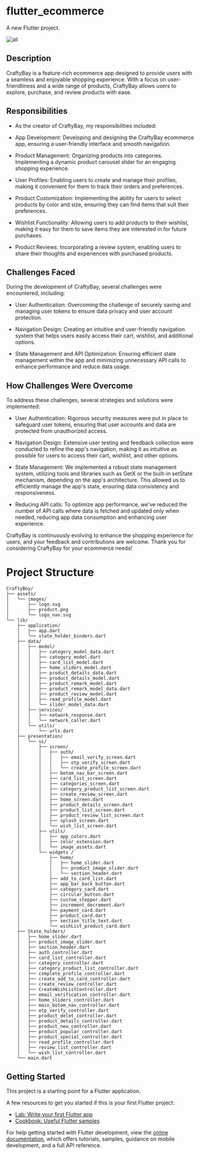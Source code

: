 # flutter_ecommerce

A new Flutter project.

![all](https://github.com/moniruzzaman76/Ecommerce-App/assets/107347380/bd7d6a00-b3c5-438a-9eec-a6a246588ccf)

## Description
CraftyBay is a feature-rich ecommerce app designed to provide users with a seamless and enjoyable shopping experience. With a focus on user-friendliness and a wide range of products, CraftyBay allows users to explore, purchase, and review products with ease.

## Responsibilities

 - As the creator of CraftyBay, my responsibilities included:

 - App Development: Developing and designing the CraftyBay ecommerce app, ensuring a user-friendly interface and smooth navigation.

 - Product Management: Organizing products into categories. Implementing a dynamic product carousel slider for an engaging shopping experience.

 - User Profiles: Enabling users to create and manage their profiles, making it convenient for them to track their orders and preferences.

 - Product Customization: Implementing the ability for users to select products by color and size, ensuring they can find items that suit their preferences.

 - Wishlist Functionality: Allowing users to add products to their wishlist, making it easy for them to save items they are interested in for future purchases.

 - Product Reviews: Incorporating a review system, enabling users to share their thoughts and experiences with purchased products.

## Challenges Faced
During the development of CraftyBay, several challenges were encountered, including:

 - User Authentication: Overcoming the challenge of securely saving and managing user tokens to ensure data privacy and user account protection.

 - Navigation Design: Creating an intuitive and user-friendly navigation system that helps users easily access their cart, wishlist, and additional options.

 - State Management and API Optimization: Ensuring efficient state management within the app and minimizing unnecessary API calls to enhance performance and reduce data usage.

## How Challenges Were Overcome
To address these challenges, several strategies and solutions were implemented:

 - User Authentication: Rigorous security measures were put in place to safeguard user tokens, ensuring that user accounts and data are protected from unauthorized access.

 - Navigation Design: Extensive user testing and feedback collection were conducted to refine the app's navigation, making it as intuitive as possible for users to access their cart, wishlist, and other options.

 - State Management: We implemented a robust state management system, utilizing tools and libraries such as GetX or the built-in setState mechanism, depending on the app's architecture. This allowed us to efficiently manage the app's state, ensuring data consistency and responsiveness.

 - Reducing API calls: To optimize app performance, we've reduced the number of API calls where data is fetched and updated only when needed, reducing app data consumption and enhancing user experience.

CraftyBay is continuously evolving to enhance the shopping experience for users, and your feedback and contributions are welcome. Thank you for considering CraftyBay for your ecommerce needs!


# Project Structure
```
CraftyBoy/
├── assets/
│   └── images/
│       ├── logo.svg
│       ├── product.png
│       └── logo_nav.svg
└── lib/
    ├── application/
    │   ├── app.dart
    │   └── state_holder_binders.dart
    ├── data/
    │   ├── model/
    │   │   ├── category_model_data.dart
    │   │   ├── category_model.dart
    │   │   ├── card_list_model.dart
    │   │   ├── home_sliders_model.dart
    │   │   ├── product_details_data.dart
    │   │   ├── product_details_model.dart
    │   │   ├── product_remark_model.dart
    │   │   ├── product_remark_model_data.dart
    │   │   ├── product_review_model.dart
    │   │   ├── read_profile_model.dart
    │   │   └── slider_model_data.dart
    │   ├── services/
    │   │   ├── network_response.dart
    │   │   └── network_caller.dart
    │   └── utils/
    │       └── urls.dart
    ├── presentation/
    │   └── ui/
    │       ├── screen/
    │       │   ├── auth/
    │       │   │   ├── email_verify_screen.dart
    │       │   │   ├── otp_verify_screen.dart
    │       │   │   └── create_profile_screen.dart
    │       │   ├── botom_nav_bar_screen.dart
    │       │   ├── card_list_screen.dart
    │       │   ├── categories_screen.dart
    │       │   ├── category_product_list_screen.dart
    │       │   ├── create_review_screen.dart
    │       │   ├── home_screen.dart
    │       │   ├── product_details_screen.dart
    │       │   ├── product_list_screen.dart
    │       │   ├── product_review_list_screen.dart
    │       │   ├── splash_screen.dart
    │       │   └── wish_list_screen.dart
    │       ├── utils/
    │       │   ├── app_colors.dart
    │       │   ├── color_extension.dart
    │       │   └── image_assets.dart
    │       └── widgets /
    │           ├── home/
    │           │   ├── home_slider.dart
    │           │   ├── product_image_slider.dart
    │           │   └── section_header.dart
    │           ├── add_to_card_list.dart
    │           ├── app_bar_back_button.dart
    │           ├── category_card.dart
    │           ├── circular_button.dart
    │           ├── custom_stepper.dart
    │           ├── increment_decrement.dart
    │           ├── payment_card.dart
    │           ├── product_card.dart
    │           ├── section_title_text.dart
    │           └── wishList_product_card.dart
    ├── State_holders/
    │   ├── home_slider.dart
    │   ├── product_image_slider.dart
    │   ├── section_header.dart
    │   ├── auth_controller.dart
    │   ├── card_list_controller.dart
    │   ├── category_controller.dart
    │   ├── category_product_list_controller.dart
    │   ├── complete_profile_controller.dart
    │   ├── create_add_to_card_controller.dart
    │   ├── create_review_controller.dart
    │   ├── CreateWishListController.dart
    │   ├── email_verification_controller.dart
    │   ├── home_sliders_controller.dart
    │   ├── main_botom_nav_controller.dart
    │   ├── otp_verify_controller.dart
    │   ├── product_delet_controller.dart
    │   ├── product_details_controller.dart
    │   ├── product_new_controller.dart
    │   ├── product_popular_controller.dart
    │   ├── product_special_controller.dart
    │   ├── read_profile_controller.dart
    │   ├── review_list_controller.dart
    │   └── wish_list_controller.dart
    └── main.dart
```


## Getting Started

This project is a starting point for a Flutter application.

A few resources to get you started if this is your first Flutter project:

- [Lab: Write your first Flutter app](https://docs.flutter.dev/get-started/codelab)
- [Cookbook: Useful Flutter samples](https://docs.flutter.dev/cookbook)

For help getting started with Flutter development, view the
[online documentation](https://docs.flutter.dev/), which offers tutorials,
samples, guidance on mobile development, and a full API reference.

